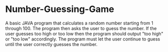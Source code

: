 # Number-Guessing-Game

A basic JAVA program that calculates a random number starting from 1 through 100. The program then asks the user to guess the number. If the user guesses too high or too low then the program should output "too high" or "too low" accordingly. The program must let the user continue to guess until the user correctly guesses the number.
 
